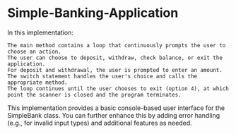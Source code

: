 # Simple-Banking-Application
In this implementation:

    The main method contains a loop that continuously prompts the user to choose an action.
    The user can choose to deposit, withdraw, check balance, or exit the application.
    For deposit and withdrawal, the user is prompted to enter an amount.
    The switch statement handles the user's choice and calls the appropriate method.
    The loop continues until the user chooses to exit (option 4), at which point the scanner is closed and the program terminates.

This implementation provides a basic console-based user interface for the SimpleBank class. You can further enhance this by adding error handling (e.g., for invalid input types) and additional features as needed.
